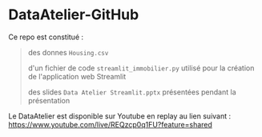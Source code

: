 # DataAtelier-GitHub

Ce repo est constitué :
>
> des donnes `Housing.csv`
>
> d'un fichier de code `streamlit_immobilier.py` utilisé pour la création de l'application web Streamlit
> 
> des slides `Data Atelier Streamlit.pptx` présentées pendant la présentation

Le DataAtelier est disponible sur Youtube en replay au lien suivant : https://www.youtube.com/live/REQzcp0q1FU?feature=shared
